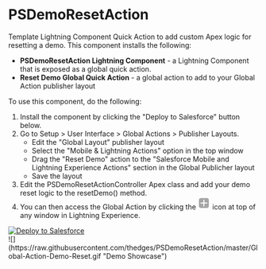 # PSDemoResetAction
Template Lightning Component Quick Action to add custom Apex logic for resetting a demo. This component installs the following:
* <b>PSDemoResetAction Lightning Component</b> - a Lightning Component that is exposed as a global quick action.
* <b>Reset Demo Global Quick Action</b> - a global action to add to your Global Action publisher layout

To use this component, do the following:
1. Install the component by clicking the "Deploy to Salesforce" button below.
2. Go to Setup > User Interface > Global Actions > Publisher Layouts.
   * Edit the "Global Layout" publisher layout
   * Select the "Mobile & Lightning Actions" option in the top window
   * Drag the "Reset Demo" action to the "Salesforce Mobile and Lightning Experience Actions" section in the Global Publicher layout
   * Save the layout
3. Edit the PSDemoResetActionController Apex class and add your demo reset logic to the resetDemo() method.
4. You can then access the Global Action by clicking the ![](https://github.com/thedges/PSDemoResetAction/blob/master/GlobalActionIcon.png "Global Action Icon") icon at top of any window in Lightning Experience.

<a href="https://githubsfdeploy.herokuapp.com">
  <img alt="Deploy to Salesforce"
       src="https://raw.githubusercontent.com/afawcett/githubsfdeploy/master/deploy.png">
</a>

<br/>
![](https://raw.githubusercontent.com/thedges/PSDemoResetAction/master/Global-Action-Demo-Reset.gif "Demo Showcase")
